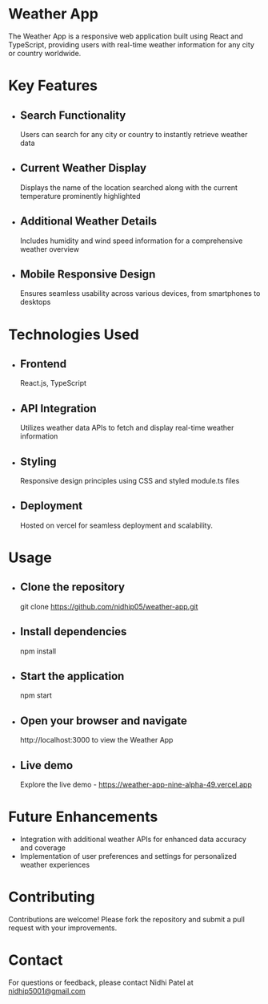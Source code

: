 # Weather App

The Weather App is a responsive web application built using React and TypeScript, providing users with real-time weather information for any city or country worldwide.


# Key Features

- ## Search Functionality
  Users can search for any city or country to instantly retrieve weather data
- ## Current Weather Display
  Displays the name of the location searched along with the current temperature prominently highlighted
- ## Additional Weather Details
  Includes humidity and wind speed information for a comprehensive weather overview
- ## Mobile Responsive Design
  Ensures seamless usability across various devices, from smartphones to desktops


# Technologies Used

 - ## Frontend
   React.js, TypeScript
 - ## API Integration
   Utilizes weather data APIs to fetch and display real-time weather information
 - ## Styling
   Responsive design principles using CSS and styled module.ts files
- ## Deployment
   Hosted on vercel for seamless deployment and scalability.


# Usage

 - ## Clone the repository
   git clone https://github.com/nidhip05/weather-app.git
 - ## Install dependencies
   npm install
 - ## Start the application
   npm start
 - ## Open your browser and navigate
   http://localhost:3000 to view the Weather App
 - ## Live demo
   Explore the live demo - https://weather-app-nine-alpha-49.vercel.app


# Future Enhancements

 - Integration with additional weather APIs for enhanced data accuracy and coverage
 - Implementation of user preferences and settings for personalized weather experiences

# Contributing

Contributions are welcome! Please fork the repository and submit a pull request with your improvements.


# Contact

For questions or feedback, please contact Nidhi Patel at nidhip5001@gmail.com
